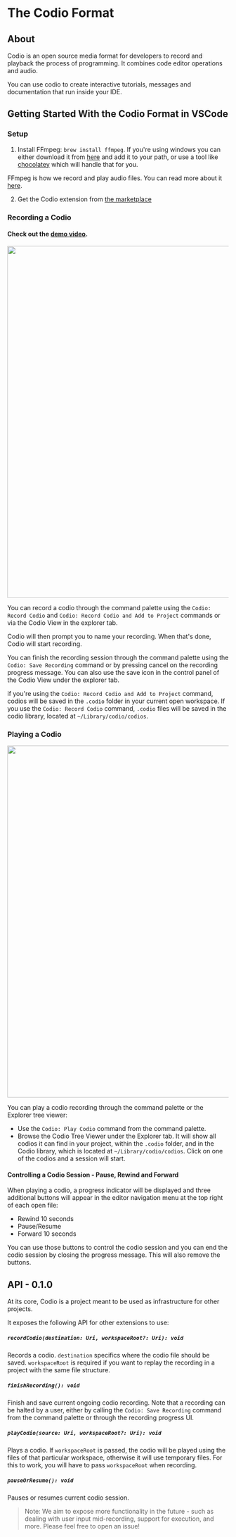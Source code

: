 # The Codio Format

## About
Codio is an open source media format for developers to record and playback the process of programming. It combines code editor operations and audio.

You can use codio to create interactive tutorials, messages and documentation that run inside your IDE.

## Getting Started With the Codio Format in VSCode

### Setup

1) Install FFmpeg: `brew install ffmpeg`.
 If you're using windows you can either download it from [here](https://www.ffmpeg.org/) and add it to your path, or use a tool like [chocolatey](https://chocolatey.org/packages/ffmpeg) which will handle that for you.

  FFmpeg is how we record and play audio files. You can read more about it [here](https://www.ffmpeg.org/).

2) Get the Codio extension from [the marketplace](https://marketplace.visualstudio.com/items?itemName=wix.codio)

### Recording a Codio
#### Check out the [demo video](https://youtu.be/XC2liN3OhA8).


<img width="800px" src="https://user-images.githubusercontent.com/8999993/81228522-dd8db580-8ff6-11ea-834b-4c5a6120c3fa.gif" />

You can record a codio through the command palette using the `Codio: Record Codio` and `Codio: Record Codio and Add to Project` commands or via the Codio View in the explorer tab.

Codio will then prompt you to name your recording. When that's done, Codio will start recording.

You can finish the recording session through the command palette using the `Codio: Save Recording` command or by pressing cancel on the recording progress message. You can also use the save icon in the control panel of the Codio View under the explorer tab.

if you're using the `Codio: Record Codio and Add to Project` command, codios will be saved in the `.codio` folder in your current open workspace. If you use the `Codio: Record Codio` command, `.codio` files will be saved in the codio library, located at `~/Library/codio/codios`.

### Playing a Codio

<img width="800px" src="https://user-images.githubusercontent.com/8999993/81228503-d5ce1100-8ff6-11ea-827d-da4dc280f618.gif" />

You can play a codio recording through the command palette or the Explorer tree viewer:
-  Use the `Codio: Play Codio` command from the command palette.
-  Browse the Codio Tree Viewer under the Explorer tab. It will show all codios it can find in your project, within the `.codio` folder, and in the Codio library, which is located at `~/Library/codio/codios`. Click on one of the codios and a session will start.

#### Controlling a Codio Session - Pause, Rewind and Forward
When playing a codio, a progress indicator will be displayed and three additional buttons will appear in the editor navigation menu at the top right of each open file:
* Rewind 10 seconds
* Pause/Resume
* Forward 10 seconds

You can use those buttons to control the codio session and you can end the codio session by closing the progress message. This will also remove the buttons.

## API - 0.1.0

At its core, Codio is a project meant to be used as infrastructure for other projects.

It exposes the following API for other extensions to use:

##### `recordCodio(destination: Uri, workspaceRoot?: Uri): void`
Records a codio. `destination` specifics where the codio file should be saved. `workspaceRoot` is required if you want to replay the recording in a project with the same file structure.

##### `finishRecording(): void`
Finish and save current ongoing codio recording. Note that a recording can be halted by a user, either by calling the `Codio: Save Recording` command from the command palette or through the recording progress UI.

##### `playCodio(source: Uri, workspaceRoot?: Uri): void`
Plays a codio. If `workspaceRoot` is passed, the codio will be played using the files of that particular workspace, otherwise it will use temporary files. For this to work, you will have to pass `workspaceRoot` when recording.

##### `pauseOrResume(): void`
Pauses or resumes current codio session.

> Note: We aim to expose more functionality in the future - such as dealing with user input mid-recording, support for execution, and more. Please feel free to open an issue!
